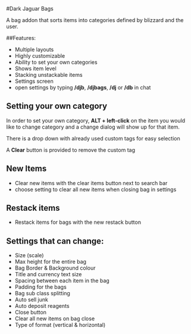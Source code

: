 #Dark Jaguar Bags

A bag addon that sorts items into categories defined by blizzard and the user. 


##Features:
* Multiple layouts
* Highly customizable
* Ability to set your own categories
* Shows item level
* Stacking unstackable items
* Settings screen
* open settings by typing **/djb**, **/djbags**, **/dj** or **/db** in chat

## Setting your own category
In order to set your own category, **ALT + left-click** on the item you would like to change category and a change dialog will show up for that item.

There is a drop down with already used custom tags for easy selection

A **Clear** button is provided to remove the custom tag

## New Items
* Clear new items with the clear items button next to search bar
* choose setting to clear all new items when closing bag in settings

## Restack items
* Restack items for bags with the new restack button

## Settings that can change:
* Size (scale)
* Max height for the entire bag
* Bag Border & Background colour
* Title and currency text size
* Spacing between each item in the bag
* Padding for the bags
* Bag sub class splitting
* Auto sell junk
* Auto deposit reagents
* Close button
* Clear all new items on bag close
* Type of format (vertical & horizontal)
